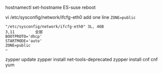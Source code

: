 hostnamectl set-hostname ES-suse
reboot

vi /etc/sysconfig/network/ifcfg-eth0
add one line `ZONE=public`
```
"/etc/sysconfig/network/ifcfg-eth0" 3L, 46B                                                                                        3,11         全部
BOOTPROTO='dhcp'
STARTMODE='auto'
ZONE=public
~
```

zypper update
zypper install net-tools-deprecated
zypper install cnf
cnf yum
